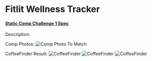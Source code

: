 # Fitlit Wellness Tracker

#### [Static Comp Challenge 1 Spec](https://frontend.turing.edu/projects/module-1/m1-static-comp)

Description: 

Comp Photos: 
![Comp Photo To Match](https://i.ibb.co/P177n6N/Screen-Shot-2021-07-25-at-6-31-29-PM.png)

CoffeeFinder Result:
![CoffeeFinder](https://i.ibb.co/dWFg67K/Screen-Shot-2021-07-25-at-6-27-32-PM.png)
![CoffeeFinder](https://i.ibb.co/jW0qgLz/Screen-Shot-2021-07-25-at-5-55-46-PM.png)
![CoffeeFinder](https://i.ibb.co/DLzzWyK/Screen-Shot-2021-07-25-at-6-28-05-PM.png)
